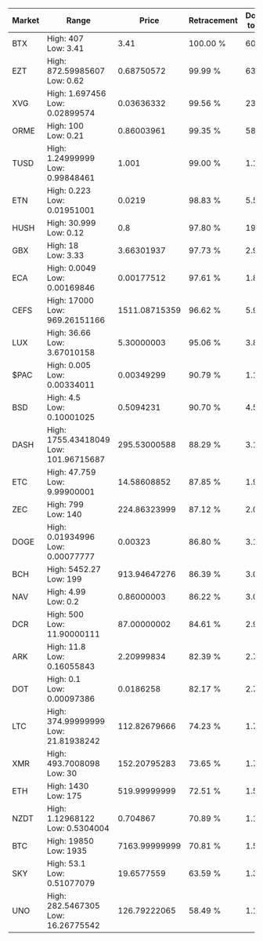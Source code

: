 | Market | Range | Price| Retracement | Doubles to 50% |
| --- | --- | --- | --- | --- |
| BTX | High: 407<br />Low: 3.41 | 3.41 | 100.00 % | 60.18 |
| EZT | High: 872.59985607<br />Low: 0.62 | 0.68750572 | 99.99 % | 635.06 |
| XVG | High: 1.697456<br />Low: 0.02899574 | 0.03636332 | 99.56 % | 23.74 |
| ORME | High: 100<br />Low: 0.21 | 0.86003961 | 99.35 % | 58.26 |
| TUSD | High: 1.24999999<br />Low: 0.99848461 | 1.001 | 99.00 % | 1.12 |
| ETN | High: 0.223<br />Low: 0.01951001 | 0.0219 | 98.83 % | 5.54 |
| HUSH | High: 30.999<br />Low: 0.12 | 0.8 | 97.80 % | 19.45 |
| GBX | High: 18<br />Low: 3.33 | 3.66301937 | 97.73 % | 2.91 |
| ECA | High: 0.0049<br />Low: 0.00169846 | 0.00177512 | 97.61 % | 1.86 |
| CEFS | High: 17000<br />Low: 969.26151166 | 1511.08715359 | 96.62 % | 5.95 |
| LUX | High: 36.66<br />Low: 3.67010158 | 5.30000003 | 95.06 % | 3.80 |
| $PAC | High: 0.005<br />Low: 0.00334011 | 0.00349299 | 90.79 % | 1.19 |
| BSD | High: 4.5<br />Low: 0.10001025 | 0.5094231 | 90.70 % | 4.51 |
| DASH | High: 1755.43418049<br />Low: 101.96715687 | 295.53000588 | 88.29 % | 3.14 |
| ETC | High: 47.759<br />Low: 9.99900001 | 14.58608852 | 87.85 % | 1.98 |
| ZEC | High: 799<br />Low: 140 | 224.86323999 | 87.12 % | 2.09 |
| DOGE | High: 0.01934996<br />Low: 0.00077777 | 0.00323 | 86.80 % | 3.12 |
| BCH | High: 5452.27<br />Low: 199 | 913.94647276 | 86.39 % | 3.09 |
| NAV | High: 4.99<br />Low: 0.2 | 0.86000003 | 86.22 % | 3.02 |
| DCR | High: 500<br />Low: 11.90000111 | 87.00000002 | 84.61 % | 2.94 |
| ARK | High: 11.8<br />Low: 0.16055843 | 2.20999834 | 82.39 % | 2.71 |
| DOT | High: 0.1<br />Low: 0.00097386 | 0.0186258 | 82.17 % | 2.71 |
| LTC | High: 374.99999999<br />Low: 21.81938242 | 112.82679666 | 74.23 % | 1.76 |
| XMR | High: 493.7008098<br />Low: 30 | 152.20795283 | 73.65 % | 1.72 |
| ETH | High: 1430<br />Low: 175 | 519.99999999 | 72.51 % | 1.54 |
| NZDT | High: 1.12968122<br />Low: 0.5304004 | 0.704867 | 70.89 % | 1.18 |
| BTC | High: 19850<br />Low: 1935 | 7163.99999999 | 70.81 % | 1.52 |
| SKY | High: 53.1<br />Low: 0.51077079 | 19.6577559 | 63.59 % | 1.36 |
| UNO | High: 282.5467305<br />Low: 16.26775542 | 126.79222065 | 58.49 % | 1.18 |
